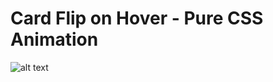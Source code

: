 # Card Flip on Hover - Pure CSS Animation

![alt text](https://media.giphy.com/media/sINUkUK22hzzDh5wFx/giphy.gif)